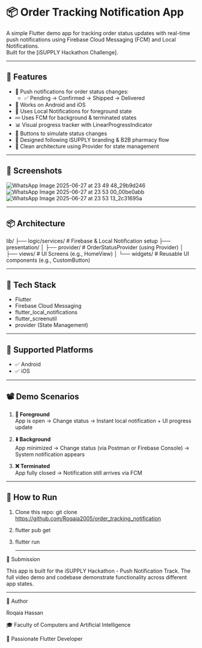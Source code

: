 # 📦 Order Tracking Notification App

A simple Flutter demo app for tracking order status updates with real-time push notifications using Firebase Cloud Messaging (FCM) and Local Notifications.  
Built for the [iSUPPLY Hackathon Challenge].

---

## 🚀 Features

- 🔔 Push notifications for order status changes:
  - ✅ Pending → Confirmed → Shipped → Delivered
- 📱 Works on Android and iOS
- 💬 Uses Local Notifications for foreground state
- 💤 Uses FCM for background & terminated states
- 📊 Visual progress tracker with LinearProgressIndicator
- 🧪 Buttons to simulate status changes
- 🎯 Designed following iSUPPLY branding & B2B pharmacy flow
- 🧠 Clean architecture using Provider for state management

---

## 📸 Screenshots
![WhatsApp Image 2025-06-27 at 23 49 48_29b9d246](https://github.com/user-attachments/assets/ad486ca5-1af5-46f4-a637-bc75a191fdb9)
![WhatsApp Image 2025-06-27 at 23 53 00_00be0abb](https://github.com/user-attachments/assets/9f8522ea-4b01-4657-b8f7-2b47b72fa443)
![WhatsApp Image 2025-06-27 at 23 53 13_2c31695a](https://github.com/user-attachments/assets/e5a6a0ad-2602-4758-8e4d-f7cbee2af86e)







---

## 📦 Architecture
lib/
├── logic/services/ # Firebase & Local Notification setup
├── presentation/
│ ├── provider/ # OrderStatusProvider (using Provider)
│ ├── views/ # UI Screens (e.g., HomeView)
│ └── widgets/ # Reusable UI components (e.g., CustomButton)


---

## 🔧 Tech Stack

- Flutter 
- Firebase Cloud Messaging 
- flutter_local_notifications
- flutter_screenutil
- provider (State Management)

---

## 📱 Supported Platforms

- ✅ Android
- ✅ iOS


---

## 📽️ Demo Scenarios

1. **📲 Foreground**  
   App is open → Change status → Instant local notification + UI progress update

2. **⬇️ Background**  
   App minimized → Change status (via Postman or Firebase Console) → System notification appears

3. **❌ Terminated**  
   App fully closed → Notification still arrives via FCM

---

## 📝 How to Run
1. Clone this repo: git clone https://github.com/Roqaia2005/order_tracking_notification
2. flutter pub get
3. flutter run

   
   ---
   
📧 Submission

This app is built for the iSUPPLY Hackathon - Push Notification Track.
The full video demo and codebase demonstrate functionality across different app states.

---
 
📩 Author

Roqaia Hassan

🎓 Faculty of Computers and Artificial Intelligence

💙 Passionate Flutter Developer




